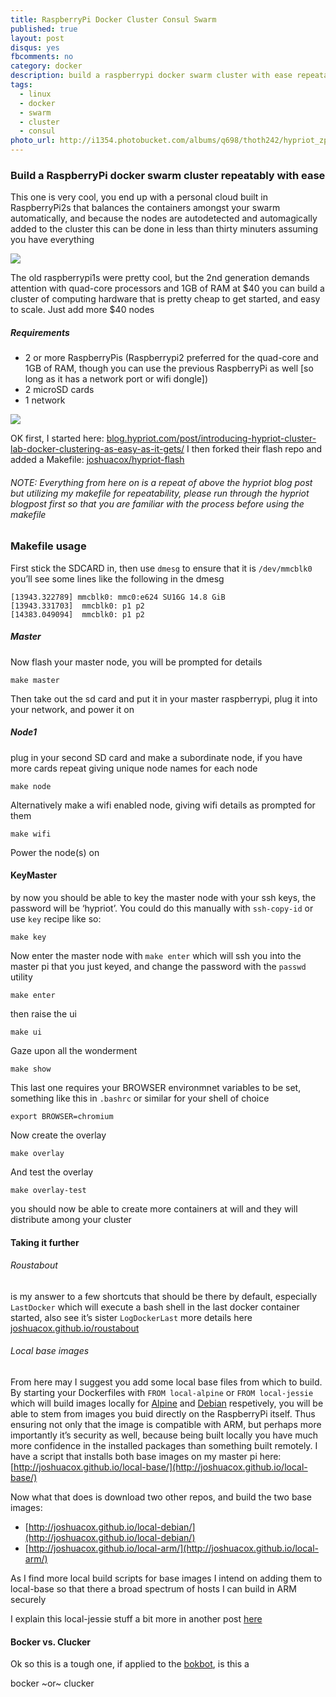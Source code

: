```yaml
---
title: RaspberryPi Docker Cluster Consul Swarm
published: true
layout: post
disqus: yes
fbcomments: no
category: docker
description: build a raspberrypi docker swarm cluster with ease repeatably
tags: 
  - linux
  - docker
  - swarm
  - cluster
  - consul
photo_url: http://i1354.photobucket.com/albums/q698/thoth242/hypriot_zpsqhyizsex.png
---
```


### Build a RaspberryPi docker swarm cluster repeatably with ease

This one is very cool, you end up with a personal cloud built in RaspberryPi2s that balances the containers amongst your swarm automatically, and because the nodes are autodetected and automagically added to the cluster this can be done in less than thirty minuters assuming you have everything

![](http://i1354.photobucket.com/albums/q698/thoth242/logo_tr_zpshr3qyzqt.png)

The old raspberrypi1s were pretty cool, but the 2nd generation demands attention with quad-core processors and 1GB of RAM at $40 you can build a cluster of computing hardware that is pretty cheap to get started, and easy to scale.  Just add more $40 nodes

##### Requirements

* 2 or more RaspberryPis (Raspberrypi2 preferred for the quad-core and 1GB of RAM, though you can use the previous RaspberryPi as well [so long as it has a network port or wifi dongle])
* 2 microSD cards
* 1 network

![](http://i1354.photobucket.com/albums/q698/thoth242/cluster_lab_zpssjdhfbrv.png)

OK first, I started here: [blog.hypriot.com/post/introducing-hypriot-cluster-lab-docker-clustering-as-easy-as-it-gets/](http://blog.hypriot.com/post/introducing-hypriot-cluster-lab-docker-clustering-as-easy-as-it-gets/)
I then forked their flash repo and added a Makefile: [joshuacox/hypriot-flash](https://github.com/joshuacox/hypriot-flash)

###### NOTE: Everything from here on is a repeat of above the hypriot blog post but utilizing my makefile for repeatability, please run through the hypriot blogpost first so that you are familiar with the process before using the makefile

### Makefile usage

First stick the SDCARD in, then use `dmesg` to ensure that it is `/dev/mmcblk0` you’ll see some lines like the following in the dmesg

```
[13943.322789] mmcblk0: mmc0:e624 SU16G 14.8 GiB 
[13943.331703]  mmcblk0: p1 p2
[14383.049094]  mmcblk0: p1 p2
```

##### Master

Now flash your master node, you will be prompted for details

```
make master
```

Then take out the sd card and put it in your master raspberrypi, plug it into your network, and power it on

##### Node1

plug in your second SD card and make a subordinate node, if you have more cards repeat giving unique node names for each node

```
make node
```

Alternatively make a wifi enabled node, giving wifi details as prompted for them

```
make wifi
```

Power the node(s) on

#### KeyMaster

by now you should be able to key the master node with your ssh keys, the password will be ‘hypriot’. You could do this manually with `ssh-copy-id` or use `key` recipe like so:

```
make key
```

Now enter the master node with `make enter` which will ssh you into the master pi that you just keyed, and change the password with the `passwd` utility

```
make enter
```

then raise the ui

```
make ui
```

Gaze upon all the wonderment

```
make show
```

This last one requires your BROWSER environmnet variables to be set, something like this in `.bashrc` or similar for your shell of choice

```
export BROWSER=chromium
```

Now create the overlay

```
make overlay
```

And test the overlay

```
make overlay-test
```

you should now be able to create more containers at will and they will distribute among your cluster

#### Taking it further

###### Roustabout

is my answer to a few shortcuts that should be there by default,
especially `LastDocker` which will execute a bash shell in the last docker container started, also see it’s sister `LogDockerLast`
more details here [joshuacox.github.io/roustabout](http://joshuacox.github.io/roustabout/)

###### Local base images

From here may I suggest you add some local base files from which to build.
By starting your Dockerfiles with `FROM local-alpine` or `FROM local-jessie`
which will build images locally for [Alpine](http://www.alpinelinux.org/) and [Debian](https://www.debian.org/) respetively,
you will be able to stem from images you buid directly on the RaspberryPi itself.
Thus ensuring not only that the image is compatible with ARM, but perhaps more importantly
it’s security as well, because being built locally you have much more confidence 
in the installed packages than something built remotely.  I have a script that installs both base images on my master pi here: [http://joshuacox.github.io/local-base/](http://joshuacox.github.io/local-base/)

Now what that does is download two other repos, and build the two base images:

* [http://joshuacox.github.io/local-debian/](http://joshuacox.github.io/local-debian/)
* [http://joshuacox.github.io/local-arm/](http://joshuacox.github.io/local-arm/)

As I find more local build scripts for base images I intend on adding them to local-base so that there a broad spectrum of hosts I can build in ARM securely

I explain this local-jessie stuff a bit more in another post [here](http://joshuacox.github.io/docker/2015/12/19/local-jessie/)

#### Bocker vs. Clucker

Ok so this is a tough one, if applied to the [bokbot](http://bokbot.com/), is this a

bocker  ~or~  clucker
